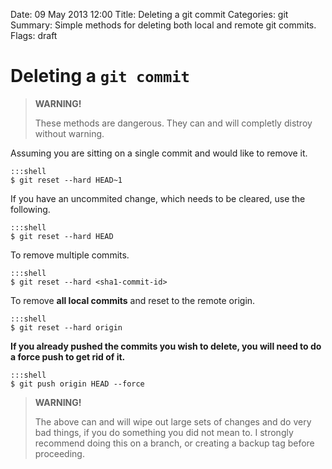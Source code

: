 Date: 09 May 2013 12:00
Title: Deleting a git commit
Categories: git
Summary: Simple methods for deleting both local and remote git commits.
Flags: draft

# Deleting a `git commit`

> **WARNING!**
>
> These methods are dangerous. They can and will completly distroy without warning.


Assuming you are sitting on a single commit and would like to remove it.

    :::shell
    $ git reset --hard HEAD~1


If you have an uncommited change, which needs to be cleared, use the following.

    :::shell
    $ git reset --hard HEAD


To remove multiple commits.

    :::shell
    $ git reset --hard <sha1-commit-id>


To remove **all local commits** and reset to the remote origin.

    :::shell
    $ git reset --hard origin


**If you already pushed the commits you wish to delete, you will need to do a force push to get rid of it.**

    :::shell
    $ git push origin HEAD --force

> **WARNING!**
> 
> The above can and will wipe out large sets of changes and do very bad things, if you do something you did not mean to. I strongly recommend doing this on a branch, or creating a backup tag before proceeding.

